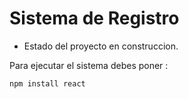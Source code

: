 <h1>Sistema de Registro</h1>

- Estado del proyecto en construccion.

Para ejecutar el sistema debes poner :

```npm install react```
